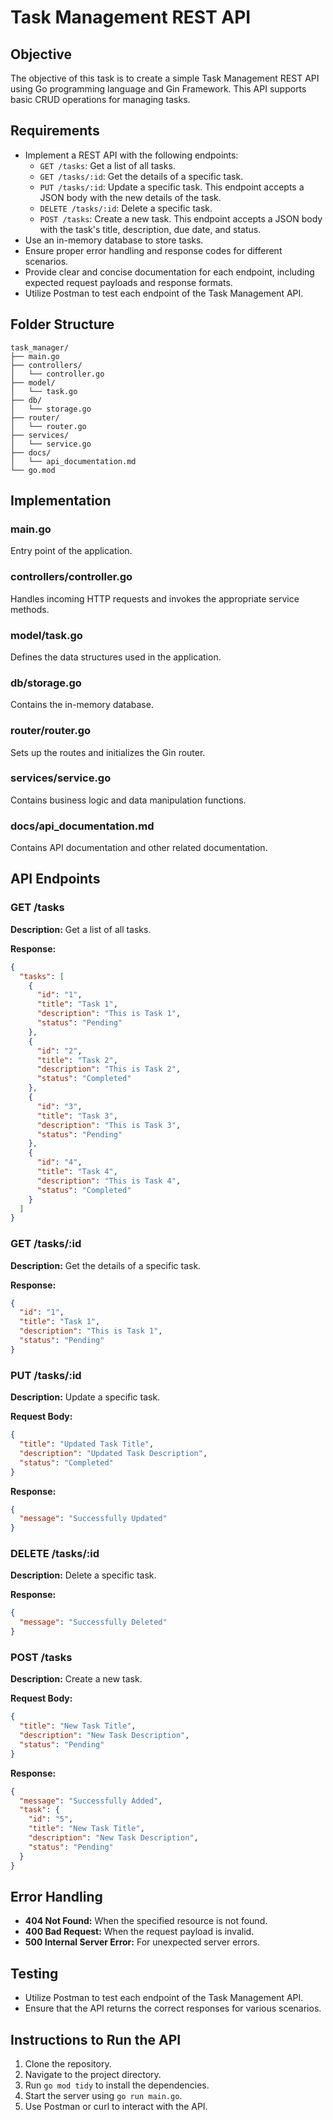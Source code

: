 # Task Management REST API

## Objective

The objective of this task is to create a simple Task Management REST API using Go programming language and Gin Framework. This API supports basic CRUD operations for managing tasks.

## Requirements

- Implement a REST API with the following endpoints:
  - `GET /tasks`: Get a list of all tasks.
  - `GET /tasks/:id`: Get the details of a specific task.
  - `PUT /tasks/:id`: Update a specific task. This endpoint accepts a JSON body with the new details of the task.
  - `DELETE /tasks/:id`: Delete a specific task.
  - `POST /tasks`: Create a new task. This endpoint accepts a JSON body with the task's title, description, due date, and status.
- Use an in-memory database to store tasks.
- Ensure proper error handling and response codes for different scenarios.
- Provide clear and concise documentation for each endpoint, including expected request payloads and response formats.
- Utilize Postman to test each endpoint of the Task Management API.

## Folder Structure

```
task_manager/
├── main.go
├── controllers/
│   └── controller.go
├── model/
│   └── task.go
├── db/
│   └── storage.go
├── router/
│   └── router.go
├── services/
│   └── service.go
├── docs/
│   └── api_documentation.md
└── go.mod
```

## Implementation

### main.go

Entry point of the application.

### controllers/controller.go

Handles incoming HTTP requests and invokes the appropriate service methods.

### model/task.go

Defines the data structures used in the application.

### db/storage.go

Contains the in-memory database.

### router/router.go

Sets up the routes and initializes the Gin router.

### services/service.go

Contains business logic and data manipulation functions.

### docs/api_documentation.md

Contains API documentation and other related documentation.

## API Endpoints

### GET /tasks

**Description:** Get a list of all tasks.

**Response:**

```json
{
  "tasks": [
    {
      "id": "1",
      "title": "Task 1",
      "description": "This is Task 1",
      "status": "Pending"
    },
    {
      "id": "2",
      "title": "Task 2",
      "description": "This is Task 2",
      "status": "Completed"
    },
    {
      "id": "3",
      "title": "Task 3",
      "description": "This is Task 3",
      "status": "Pending"
    },
    {
      "id": "4",
      "title": "Task 4",
      "description": "This is Task 4",
      "status": "Completed"
    }
  ]
}
```

### GET /tasks/:id

**Description:** Get the details of a specific task.

**Response:**

```json
{
  "id": "1",
  "title": "Task 1",
  "description": "This is Task 1",
  "status": "Pending"
}
```

### PUT /tasks/:id

**Description:** Update a specific task.

**Request Body:**

```json
{
  "title": "Updated Task Title",
  "description": "Updated Task Description",
  "status": "Completed"
}
```

**Response:**

```json
{
  "message": "Successfully Updated"
}
```

### DELETE /tasks/:id

**Description:** Delete a specific task.

**Response:**

```json
{
  "message": "Successfully Deleted"
}
```

### POST /tasks

**Description:** Create a new task.

**Request Body:**

```json
{
  "title": "New Task Title",
  "description": "New Task Description",
  "status": "Pending"
}
```

**Response:**

```json
{
  "message": "Successfully Added",
  "task": {
    "id": "5",
    "title": "New Task Title",
    "description": "New Task Description",
    "status": "Pending"
  }
}
```

## Error Handling

- **404 Not Found:** When the specified resource is not found.
- **400 Bad Request:** When the request payload is invalid.
- **500 Internal Server Error:** For unexpected server errors.

## Testing

- Utilize Postman to test each endpoint of the Task Management API.
- Ensure that the API returns the correct responses for various scenarios.

## Instructions to Run the API

1. Clone the repository.
2. Navigate to the project directory.
3. Run `go mod tidy` to install the dependencies.
4. Start the server using `go run main.go`.
5. Use Postman or curl to interact with the API.
